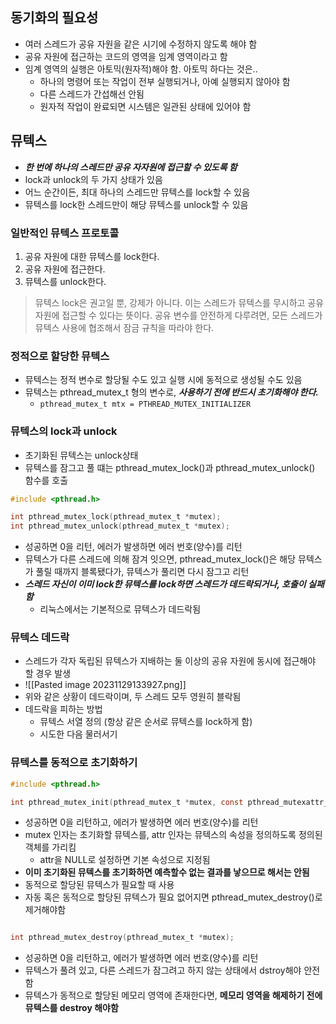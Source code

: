 ## 동기화의 필요성
- 여러 스레드가 공유 자원을 같은 시기에 수정하지 않도록 해야 함
- 공유 자원에 접근하는 코드의 영역을 임계 영역이라고 함
- 임계 영역의 실행은 아토믹(원자적)해야 함. 아토믹 하다는 것은..
	- 하나의 명령어 또는 작업이 전부 실행되거나, 아예 실행되지 않아야 함
	- 다른 스레드가 간섭해선 안됨
	- 원자적 작업이 완료되면 시스템은 일관된 상태에 있어야 함

## 뮤텍스
- ***한 번에 하나의 스레드만 공유 자자원에 접근할 수 있도록 함***
- lock과 unlock의 두 가지 상태가 있음
- 어느 순간이든, 최대 하나의 스레드만 뮤텍스를 lock할 수 있음
- 뮤텍스를 lock한 스레드만이 해당 뮤텍스를 unlock할 수 있음
### 일반적인 뮤텍스 프로토콜
1. 공유 자원에 대한 뮤텍스를 lock한다.
2. 공유 자원에 접근한다.
3. 뮤텍스를 unlock한다.
> 뮤텍스 lock은 권고일 뿐, 강제가 아니다. 이는 스레드가 뮤텍스를 무시하고 공유 자원에 접근할 수 있다는 뜻이다. 공유 변수를 안전하게 다루려면, 모든 스레드가 뮤텍스 사용에 협조해서 잠금 규칙을 따라야 한다. 
### 정적으로 할당한 뮤텍스
- 뮤텍스는 정적 변수로 할당될 수도 있고 실행 시에 동적으로 생성될 수도 있음
- 뮤텍스는 pthread_mutex_t 형의 변수로, ***사용하기 전에 반드시 초기화해야 한다.***
	- ```pthread_mutex_t mtx = PTHREAD_MUTEX_INITIALIZER```
### 뮤텍스의 lock과 unlock
- 초기화된 뮤텍스는 unlock상태
- 뮤텍스를 잠그고 풀 떄는 pthread_mutex_lock()과 pthread_mutex_unlock() 함수를 호출
~~~c
#include <pthread.h>

int pthread_mutex_lock(pthread_mutex_t *mutex);
int pthread_mutex_unlock(pthread_mutex_t *mutex);
~~~
- 성공하면 0을 리턴, 에러가 발생하면 에러 번호(양수)를 리턴
- 뮤텍스가 다른 스레드에 의해 잠겨 잇으면, pthread_mutex_lock()은 해당 뮤텍스가 풀릴 때까지 블록됐다가, 뮤텍스가 풀리면 다시 잠그고 리턴
- ***스레드 자신이 이미 lock한 뮤텍스를 lock하면 스레드가 데드락되거나, 호출이 실패함***
	- 리눅스에서는 기본적으로 뮤텍스가 데드락됨
### 뮤텍스 데드락
- 스레드가 각자 독립된 뮤텍스가 지배하는 둘 이상의 공유 자원에 동시에 접근해야 할 경우 발생
- ![[Pasted image 20231129133927.png]]
- 위와 같은 상황이 데드락이며, 두 스레드 모두 영원히 블락됨
- 데드락을 피하는 방법
	- 뮤텍스 서열 정의 (항상 같은 순서로 뮤텍스를 lock하게 함)
	- 시도한 다음 물러서기
### 뮤텍스를 동적으로 초기화하기
~~~c
#include <pthread.h>

int pthread_mutex_init(pthread_mutex_t *mutex, const pthread_mutexattr_t *attr);
~~~
- 성공하면 0을 리턴하고, 에러가 발생하면 에러 번호(양수)를 리턴
- mutex 인자는 초기화할 뮤텍스를, attr 인자는 뮤텍스의 속성을 정의하도록 정의된 객체를 가리킴
	- attr을 NULL로 설정하면 기본 속성으로 지정됨
- **이미 초기화된 뮤텍스를 초기화하면 예측할수 없는 결과를 낳으므로 해서는 안됨**
- 동적으로 할당된 뮤텍스가 필요할 때 사용
- 자동 혹은 동적으로 할당된 뮤텍스가 필요 없어지면 pthread_mutex_destroy()로 제거해야함
~~~c

int pthread_mutex_destroy(pthread_mutex_t *mutex);
~~~
- 성공하면 0을 리턴하고, 에러가 발생하면 에러 번호(양수)를 리턴
- 뮤텍스가 풀려 있고, 다른 스레드가 잠그려고 하지 않는 상태에서 dstroy해야 안전함
- 뮤텍스가 동적으로 할당된 메모리 영역에 존재한다면, **메모리 영역을 해제하기 전에 뮤텍스를 destroy 해야함**
